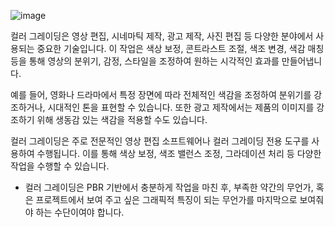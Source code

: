 ![image](https://github.com/kbmhansungb/kbmhansungb.github.io/assets/56149613/57dc4b3c-59cd-4aa8-ba48-bb14ac9b817d)

컬러 그레이딩은 영상 편집, 시네마틱 제작, 광고 제작, 사진 편집 등 다양한 분야에서 사용되는 중요한 기술입니다. 이 작업은 색상 보정, 콘트라스트 조절, 색조 변경, 색감 매칭 등을 통해 영상의 분위기, 감정, 스타일을 조정하여 원하는 시각적인 효과를 만들어냅니다.

예를 들어, 영화나 드라마에서 특정 장면에 따라 전체적인 색감을 조정하여 분위기를 강조하거나, 시대적인 톤을 표현할 수 있습니다. 또한 광고 제작에서는 제품의 이미지를 강조하기 위해 생동감 있는 색감을 적용할 수도 있습니다.

컬러 그레이딩은 주로 전문적인 영상 편집 소프트웨어나 컬러 그레이딩 전용 도구를 사용하여 수행됩니다. 이를 통해 색상 보정, 색조 밸런스 조정, 그라데이션 처리 등 다양한 작업을 수행할 수 있습니다.

* 컬러 그레이딩은 PBR 기반에서 충분하게 작업을 마친 후, 부족한 약간의 무언가, 혹은 프로젝트에서 보여 주고 싶은 그래픽적 특징이 되는 무언가를 마지막으로 보여줘야 하는 수단이여야 합니다.
